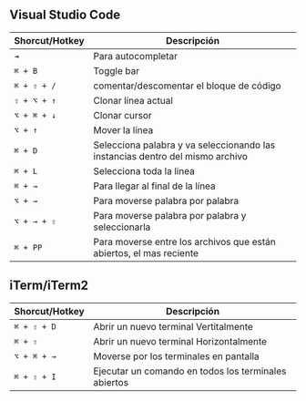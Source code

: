 ## Visual Studio Code

|Shorcut/Hotkey| Descripción|
|-----|-------------------|
|`⇥`| Para autocompletar|
|`⌘ + B`| Toggle bar |
|`⌘ + ⇧ + /`| comentar/descomentar el bloque de código |
|`⇧ + ⌥ + ↑`| Clonar línea actual |
|`⌥ + ⌘ + ↓`| Clonar cursor |
|`⌥ + ↑`| Mover la línea |
|`⌘ + D`| Selecciona palabra y va seleccionando las instancias dentro del mismo archivo |
|`⌘ + L`| Selecciona toda la linea |
|`⌘ + →`| Para llegar al final de la línea |
|`⌥ + →`| Para moverse palabra por palabra |
|`⌥ + → + ⇧`| Para moverse palabra por palabra y seleccionarla |
|`⌘ + PP`| Para moverse entre los archivos que están abiertos, el mas reciente |       

## iTerm/iTerm2

|Shorcut/Hotkey| Descripción|
|-----|-------------------|
|`⌘ + ⇧ + D`|Abrir un nuevo terminal Vertitalmente|
|`⌘ + ⇧`| Abrir un nuevo terminal Horizontalmente|
|`⌥ + ⌘ + →`| Moverse por los terminales en pantalla|
|`⌘ + ⇧ + I`| Ejecutar un comando en todos los terminales abiertos|
